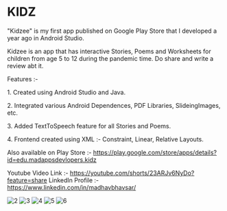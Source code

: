 # KIDZ
"Kidzee" is my first app published on Google Play Store that I developed a year ago in Android Studio.

Kidzee is an app that has interactive Stories, Poems and Worksheets for children from age 5 to 12 during the pandemic time.
Do share and write a review abt it.

Features :- <p>1. Created using Android Studio and Java.</p>
            <p>2. Integrated various Android Dependences, PDF Libraries, SlideingImages, etc.</p>
            <p>3. Added TextToSpeech feature for all Stories and Poems.</p>
            <p>4. Frontend created using XML :- Constraint, Linear, Relative Layouts.</p>

Also available on Play Store :- https://play.google.com/store/apps/details?id=edu.madappsdevlopers.kidz

Youtube Video Link :- https://youtube.com/shorts/23ARJv6NyDo?feature=share
LinkedIn Profile :- https://www.linkedin.com/in/madhavbhavsar/

![2](https://user-images.githubusercontent.com/69354473/192162611-2fee9a99-975f-43d4-9993-bd6747acbf17.png)
![3](https://user-images.githubusercontent.com/69354473/192162508-1494353b-ca45-4965-9b17-cad76fcfb57b.png)
![4](https://user-images.githubusercontent.com/69354473/192162509-5c0ba9d7-fb51-42ba-ba3a-c9712ddcbad4.png)
![5](https://user-images.githubusercontent.com/69354473/192162511-d3fee505-224b-4732-b049-9721427038da.png)
![6](https://user-images.githubusercontent.com/69354473/192162571-75f443d9-5354-40f4-a40c-f7c84e557a40.png)
